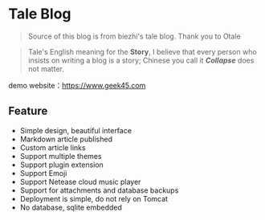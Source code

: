 # Tale Blog

> Source of this blog is from biezhi's tale blog. Thank you to Otale

> Tale's English meaning for the **Story**, I believe that every person who insists on writing a blog is a story; Chinese you call it ***Collapse*** does not matter.

demo website：https://www.geek45.com

## Feature

+ Simple design, beautiful interface
+ Markdown article published
+ Custom article links
+ Support multiple themes
+ Support plugin extension
+ Support Emoji
+ Support Netease cloud music player
+ Support for attachments and database backups
+ Deployment is simple, do not rely on Tomcat
+ No database, sqlite embedded

